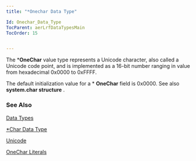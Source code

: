 ```yaml
---
title: "*Onechar Data Type"

Id: Onechar_Data_Type
TocParent: aerLrfDataTypesMain
TocOrder: 15


---
```


The ***OneChar** value type represents a Unicode character, also called a Unicode code point, and is implemented as a 16-bit number ranging in value from hexadecimal 0x0000 to 0xFFFF. 

The default initialization value for a * **OneChar** field is 0x0000. See also **system.char structure** . 

### See Also
[Data Types](aerLrfDataTypesMain.html)

[*Char Data Type](Character_Data_Type.html)

[Unicode](aerConUnicode.html)

[OneChar Literals](OneChar_Literal.html) 

